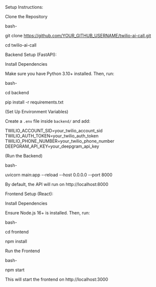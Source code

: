 Setup Instructions:

Clone the Repository  

bash-

git clone https://github.com/YOUR_GITHUB_USERNAME/twilio-ai-call.git

cd twilio-ai-call


Backend Setup (FastAPI):

Install Dependencies  

Make sure you have Python 3.10+ installed. Then, run:

bash-

cd backend

pip install -r requirements.txt

(Set Up Environment Variables)

Create a `.env` file inside `backend/` and add:

TWILIO_ACCOUNT_SID=your_twilio_account_sid
TWILIO_AUTH_TOKEN=your_twilio_auth_token
TWILIO_PHONE_NUMBER=your_twilio_phone_number
DEEPGRAM_API_KEY=your_deepgram_api_key

(Run the Backend)

bash-

uvicorn main:app --reload --host 0.0.0.0 --port 8000

By default, the API will run on http://localhost:8000


Frontend Setup (React):

Install Dependencies  

Ensure Node.js 16+ is installed. Then, run:

bash-

cd frontend

npm install

Run the Frontend  

bash-

npm start

This will start the frontend on http://localhost:3000

